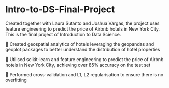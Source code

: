 # Intro-to-DS-Final-Project
Created together with Laura Sutanto and Joshua Vargas, the project uses feature engineering to predict the price of Airbnb hotels in New York City. This is the final project of Introduction to Data Science. 

 Created geospatial analytics of hotels leveraging the geopandas and geoplot packages to better understand the distribution of hotel properties

 Utilised scikit-learn and feature engineering to predict the price of Airbnb hotels in New York City, achieving over 85% accuracy on the test set

 Performed cross-validation and L1, L2 regularisation to ensure there is no overfitting
